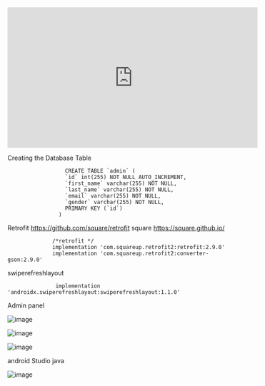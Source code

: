 
<iframe width="560" height="315" src="https://www.youtube.com/embed/lXZCwS078OY" title="YouTube video player" frameborder="0" allow="accelerometer; autoplay; clipboard-write; encrypted-media; gyroscope; picture-in-picture; web-share" allowfullscreen></iframe>


Creating the Database Table

                      CREATE TABLE `admin` (
                      `id` int(255) NOT NULL AUTO_INCREMENT,
                      `first_name` varchar(255) NOT NULL,
                      `last_name` varchar(255) NOT NULL,
                      `email` varchar(255) NOT NULL,
                      `gender` varchar(255) NOT NULL,
                      PRIMARY KEY (`id`)
                    )


Retrofit
             https://github.com/square/retrofit   square
             https://square.github.io/
                 
                  /*retrofit */
                  implementation 'com.squareup.retrofit2:retrofit:2.9.0'
                  implementation 'com.squareup.retrofit2:converter-gson:2.9.0'
                  
                  
swiperefreshlayout   

                   implementation 'androidx.swiperefreshlayout:swiperefreshlayout:1.1.0'
                   
  Admin panel 
                   
                   
 ![image](https://github.com/Asadullah-nadeem/Retrofit-with-Admin-panel/assets/88024587/b6a85aaf-ac30-414e-8770-ffe1796dd214)


![image](https://github.com/Asadullah-nadeem/Retrofit-with-Admin-panel/assets/88024587/a2c7eef6-586c-427e-952c-6d9e8e527f41)

![image](https://github.com/Asadullah-nadeem/Retrofit-with-Admin-panel/assets/88024587/2da899e2-dbfc-4d8d-984d-ec45410ec032)
                   
   
 android Studio java 
 
   
 ![image](https://github.com/Asadullah-nadeem/Retrofit-with-Admin-panel/assets/88024587/1d718f3b-53e3-4120-819c-4602a391c29e)
             
             
